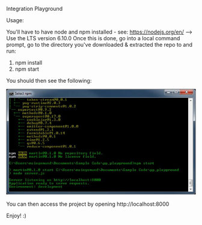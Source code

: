 Integration Playground

Usage:

You'll have to have node and npm installed - see: https://nodejs.org/en/ --> Use the LTS version 6.10.0
Once this is done, go into a local command prompt, go to the directory you've downloaded & extracted the repo to and run:

1. npm install
2. npm start

You should then see the following:

![CMD NPM](https://github.com/marsie84/pp_playground_v1/blob/master/npm.jpg)


You can then access the project by opening http://localhost:8000

Enjoy! :)
